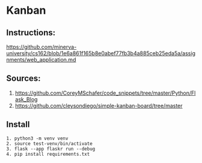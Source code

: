 # Kanban

## Instructions: 
https://github.com/minerva-university/cs162/blob/1e6a861f165b8e0abef77fb3b4a885ceb25eda5a/assignments/web_application.md

## Sources:
1. https://github.com/CoreyMSchafer/code_snippets/tree/master/Python/Flask_Blog
2. https://github.com/cleysondiego/simple-kanban-board/tree/master 


## Install
```
1. python3 -m venv venv
2. source test-venv/bin/activate
3. flask --app flaskr run --debug
4. pip install requirements.txt
```